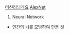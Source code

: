 [머신러닝개요](https://m.blog.naver.com/laonple/221166694845)
[AlexNet](https://bskyvision.com/421)


1. Neural Network
- 인간의 뇌를 모방하여 만든 것<br>
